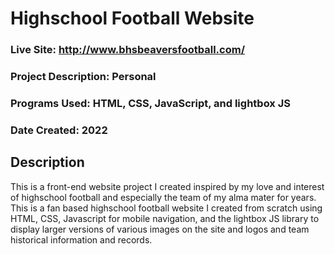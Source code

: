 # Highschool Football Website
### Live Site: http://www.bhsbeaversfootball.com/

### Project Description: Personal
### Programs Used: HTML, CSS, JavaScript, and lightbox JS
### Date Created: 2022

## Description
This is a front-end website project I created inspired by my love and interest of highschool football and especially the team of my alma mater for years. This is a fan based highschool football website I created from scratch using HTML, CSS, Javascript for mobile navigation, and the lightbox JS library to display larger versions of various images on the site and logos and team historical information and records. 
